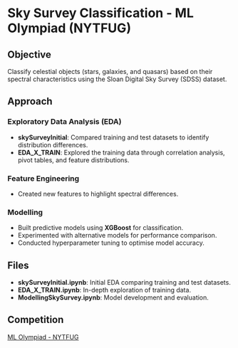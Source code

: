 # Sky Survey Classification - ML Olympiad (NYTFUG)

## Objective
Classify celestial objects (stars, galaxies, and quasars) based on their spectral characteristics using the Sloan Digital Sky Survey (SDSS) dataset.

## Approach

### Exploratory Data Analysis (EDA)
- **skySurveyInitial**: Compared training and test datasets to identify distribution differences.
- **EDA_X_TRAIN**: Explored the training data through correlation analysis, pivot tables, and feature distributions.

### Feature Engineering
- Created new features to highlight spectral differences.

### Modelling
- Built predictive models using **XGBoost** for classification.
- Experimented with alternative models for performance comparison.
- Conducted hyperparameter tuning to optimise model accuracy.

## Files
- **skySurveyInitial.ipynb**: Initial EDA comparing training and test datasets.
- **EDA_X_TRAIN.ipynb**: In-depth exploration of training data.
- **ModellingSkySurvey.ipynb**: Model development and evaluation.

## Competition
[ML Olympiad - NYTFUG](https://kaggle.com/competitions/nytfug)

